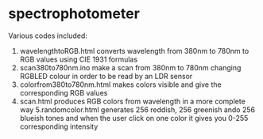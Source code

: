 # spectrophotometer
Various codes included:
1. wavelengthtoRGB.html converts wavelength from 380nm to 780nm to RGB values using CIE 1931 formulas 
2. scan380to780nm.ino make a scan from 380nm to 780nm changing RGBLED colour in order to be read by an LDR sensor
3. colorfrom380to780nm.html makes colors visible and give the corresponding RGB values 
4. scan.html produces RGB colors from wavelength in a more complete way
5.randomcolor.html generates 256 reddish, 256 greenish ando 256 blueish tones and when the user click on one color it gives you 0-255 corresponding intensity 
